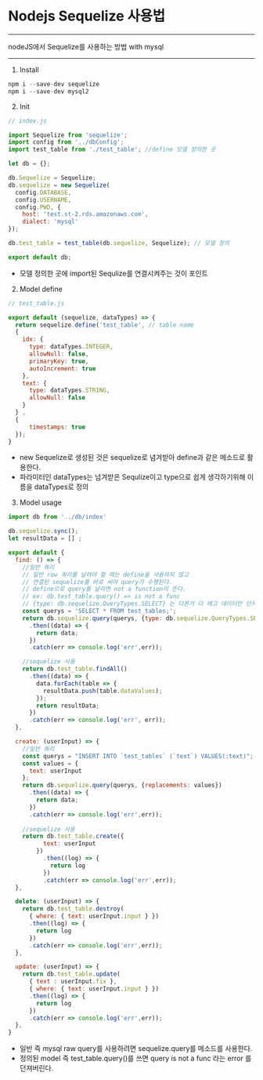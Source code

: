 # Nodejs Sequelize 사용법 
- - -
nodeJS에서 Sequelize를 사용하는 방법
with mysql
- - -

1. Install
```javascript
npm i --save-dev sequelize
npm i --save-dev mysql2
```

2. Init
```javascript
// index.js

import Sequelize from 'sequelize';
import config from '../dbConfig';
import test_table from './test_table'; //define 모델 정의한 곳 

let db = {};

db.Sequelize = Sequelize;
db.sequelize = new Sequelize(
  config.DATABASE,
  config.USERNAME,
  config.PWD, {
    host: 'test.st-2.rds.amazonaws.com',
    dialect: 'mysql'
});

db.test_table = test_table(db.sequelize, Sequelize); // 모델 정의

export default db;
```
* 모델 정의한 곳에 import된 Sequlize를 연결시켜주는 것이 포인트

2. Model define
```javascript
// test_table.js

export default (sequelize, dataTypes) => {
  return sequelize.define('test_table', // table name
  {
    idx: {
      type: dataTypes.INTEGER,
      allowNull: false,
      primaryKey: true,
      autoIncrement: true
    },
    text: {
      type: dataTypes.STRING,
      allowNull: false
    }
  } ,
  {
      timestamps: true
  });
}

```
* new Sequelize로 생성된 것은 sequelize로 념겨받아 define과 같은 메소드로 활용한다.
* 파라미터인 dataTypes는 넘겨받은 Sequlize이고 type으로 쉽게 생각하기위해 이름을 dataTypes로 정의

3. Model usage

```javascript
import db from '../db/index'

db.sequelize.sync();
let resultData = [] ;

export default {
  find: () => {
    //일반 쿼리 
    // 일반 row 쿼리를 날려야 할 때는 define을 사용하지 않고
    // 연결된 sequelize를 바로 써야 query가 수행된다.
    // define으로 query를 날리면 not a function이 뜬다.
    // ex: db.test_table.query() => is not a func
    // {type: db.sequelize.QueryTypes.SELECT} 는 다른거 다 떼고 데이터만 던져주게 한다.
    const querys = 'SELECT * FROM test_tables;';
    return db.sequelize.query(querys, {type: db.sequelize.QueryTypes.SELECT} )
      .then((data) => {
        return data;
      })
      .catch(err => console.log('err',err));

    //sequelize 사용
    return db.test_table.findAll()
      .then((data) => {
        data.forEach(table => {
          resultData.push(table.dataValues);
        });
        return resultData;
      })
      .catch(err => console.log('err', err));
  },

  create: (userInput) => {
    //일반 쿼리 
    const querys = "INSERT INTO `test_tables` (`text`) VALUES(:text)";
    const values = {
      text: userInput
    };
    return db.sequelize.query(querys, {replacements: values})
      .then((data) => {
        return data;
      })
      .catch(err => console.log('err',err));
    
    //sequelize 사용 
    return db.test_table.create({
          text: userInput
        })
          .then((log) => {
            return log
          })
          .catch(err => console.log('err',err));
  },

  delete: (userInput) => {
    return db.test_table.destroy(
      { where: { text: userInput.input } }) 
      .then((log) => {
        return log
      })
      .catch(err => console.log('err',err));
  },

  update: (userInput) => {
    return db.test_table.update(
      { text : userInput.fix },
      { where: { text: userInput.input } }) 
      .then((log) => {
        return log
      })
      .catch(err => console.log('err',err));
  },
}
```
* 일반 즉 mysql raw query를 사용하려면 sequelize.query를 메소드를 사용한다.
* 정의된 model 즉 test_table.query()를 쓰면 query is not a func 라는 error 를 던져버린다.